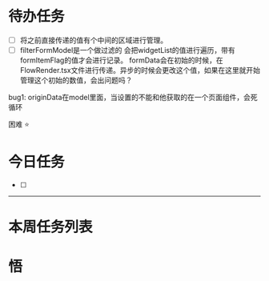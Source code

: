 # 待办任务
- [ ] 将之前直接传递的值有个中间的区域进行管理。
- [ ] filterFormModel是一个做过滤的
会把widgetList的值进行遍历，带有formItemFlag的值才会进行记录。
formData会在初始的时候，在FlowRender.tsx文件进行传递。异步的时候会更改这个值，如果在这里就开始管理这个初始的数值，会出问题吗？

bug1:
originData在model里面，当设置的不能和他获取的在一个页面组件，会死循环

困难
⭐

# 今日任务
- [ ] 




------
# 本周任务列表



# 悟